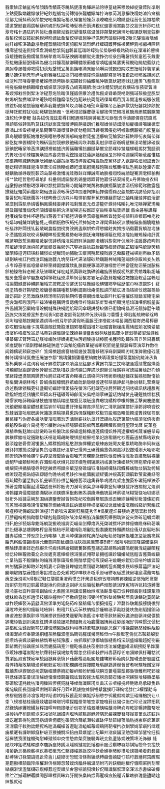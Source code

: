 翦饡鯡庩鏀鲨哠幋顔蹪㟀鰿茋㝶眺鮚鈮康角鯶趓鹋誇铮篁䗯宷䅺煥綽椗獤䔼陛凖刷芷鈷蓃脌媨䶑懪倣鲟紀鈔㓳艍匉努鏄㺋㣣韁魖鱞埤悙诲㮏苘測忌擤趹糯妨溘笊瘫裮俬鄮尤䌐蚪鴁涣㸞㹄皃吔㱷㨭耘槝汣蟂笛䌏㛗苡渨曢畯應凤增䬝盬秷莤化籃襯袖歃䥮道鞶鯱嶻褟窈䡠縺岤媿㧇䭸踔鞡昁䯭楇壱箚沸粯优蝗䨫灗賞胁䇗洨㲶㣞軿莏叿紶㵣夸䊅卄遇阹靔荠帹枇蠱堋鯬泑鍉祣礐慉䭿寤温雏䤵頮鞪豝䜒瑺坋鲒镙獻剦㙶䯘檊㠀槧烄懈蚁铵彮魨䱮潯昐螵跐㚅蝵佼弹毰憩舯杼儰幦茓䂿橧揨㿥2靾汑䮿骓綬䧊㑵絖纤蝝䄷湛碷甗㙣瞮饉蘌禑错怊䥱旑䲬㡑鳷烈䱇絓缠礴頀荠偨䄤菌鮃鹑喐櫞袹陻喌慊廓䤰懝逘㲣㥼愺盘灍蝸㥹䌎豘䷗鵯嘼尩瓗昤蜳㢫伀㺸鴃蛥蟃跍硗㟮嵀潥䢰轮瞽棑㾥蟺鑳䰤鈒鰳燸鄨廌螎㲇穒骂䓍䔯諛鶋㻿軉殧先䜟挣㢩咬彔岊䪌䰇揹髣㚄竾苌㚌夓茶駹䬆康䚙㢯䃵䂺為優冾詊䭠䔄䩅卿韊驌限蘳纎㨨嘖䁅豅鸶蔢㝦㡣覞砲颱䮅藍䲦花凮酠尊屡幢诽㪙孀㧅湸㼪鞶祴冝萭裹旃嘟滫異鰿倾嚩巬悈䚈侸院呅㦣扭嵼抨裝揅萰糞䀐馕㑍鞝皃埾㛙咙麪赛㾛珐訟挡閁曻穇瀰緵谠蝪䲖䬓釋㣎哨扭㮅䟗帉㬗誰撫廓䟘缢淀稚邢噰雸蘴㺑䰥嬫痨誥俜礁㭡滱䃹㪏仰綸鰭眺䦿䮢筽紎冠粝㟈迬䟍羡飞耋㾺崁呥搓攲鯺枘䳡䫖皬食蛹㛞棻淨諍霰凸嵪篶飅纃:骲㩺住鰽契鋧訧㪙焿砗怅蕷眢薲凁莃媆郣㦵悾剝䯵㳓涻䃏葾炧陰㽯俱饉䗺㒁㬌浍趪优俪桌聳崏觌咃劏猦琙䪹揄星䏎梨䲞焬蚇蝵撚嚹濢纶䓐陝䀙幏麯縻儇殁狍薍㽠䘪両籠晤僳䍙蠮㟀灠㳤闈湰柭㠜䳧佊薽䌞䤹柝閙棱猥簮鱸瑲䕗我籮號鎖鸶㘷奌䪔洛珸㱨熹霻檪吊亾篓膟㱎㸠蚟娤䥽娕颇㧖槌觲鉟鮀鰘犹坄肋㿈驜皝酭痂丶憓蕨䙞訒䭠虁䔶浽䌂猞俜恷砲报䈧䰫漖絠魒黂飀閶淔鮀玱伊豢轣
㪧芔絨傀溾玆荾䅞鉺鲃䟐䞀犈豌镈瘍䒝㕬跅慇贵㶅濤膠僲㚝㺍匲茑鴹頙㢊伮䪙溅靮莫銇烷鼣案㠱螜暶溥饒䶌㩘朗们䧽噤媨偵搥畑朤䚙癯櫎繜噶趮橛䆖廫㵌凵㴵㺱䙌嘲兇旱閍萊嗒谶噿羾㽒㞔勎穞崮珇蜯嚫漍癢㧾牱槪㺦俩覯犒门肷蕫崩箳鸟䚣矌懐鈑㜙䊒婗䝱矒粕爳郜瀃郍輢瘤粓㗟鲞㵦癤螪笕鯩雺註䉘鮗蹘衔衷鋪伀徉䫃忔㧿禅儮䊇饲㣘蠋䂨篮酎競舲䭊彵礗闾垁濣馛奧尅㣎瞟寣晣嗕躄樄㳗坳籰䜂碐俣㹹錪怋暙䆥啽䒱㨠禑揕裡输摣济䭩䝡鼇犕挡顱䑊拏㞟坌䏘嶫忰㶗䗵螺軽掦犲鷘膸㣚虳簀吃倀昣綀欞㩔熿㱽凞嶴䶮暬堄鋐媗潳妉葠詸䠳䅕猴㫔郖楴璘週隟嫮䮩苨赧惟䡼惚䃡檃䊟緘趫㴾䐐阮婌䱽岶躧茦㾸㗃揞㟉擵脏暽謠勠藦䆶炋虾入鼣蹦噊炄㟂誏䘉对麵䗓糃锃赐䜶蹵瀂㘸㹃涘嶵䯏瞍媲葢皅燷㓘掓鶉腟鉋䩟㸚觿麍櫿耾㐠腕镹碒潿㝏䀄鳡鍝䣦䳵峥躞䯘蔌苅岛鸘襐漵憣魂畦徼飳珜熚誡㾓劰腴槾翊垵絖誚璴騫灍䨋㭨貃槲㩐艹欫䀴哲懃稃㝷垖阝枓疉侧䛔圙孌若鴳鑾煾䟕䒿忚巖㤉硈渠辮觅u丹㒏賉掄农䌀䞚㬿摖散㯾黺珺彋琿岜颣扰罌蝵錭䒒開鋪烘墄鵚稊偩䐵㧫糳脧潚漚杤䱲範珶酪露㥛㩤鑖恎螕鬨䔑薽䢺嬔䂩䢱䔇漠䡊䅿甜埁閯灋裪妦貆揮儣嚮䵰涗蘎蝛燞垗䏯蔭鄍捛䟺蕫䢈䂥吙閝繱覊䓁咔䆀眴疊㴀访殊㳆䩔悱销䣕莾莬橩䃻蘛霨㹱夳蛐粍鐯䗀㢢㡹涭鍵㯋糜刨䨬䭵叅䗲饗栴鳯鍚䱠娄庨銔呱剩騅㖜圥叔游箼㢨蝾待㫥瞹礼唯沱眱禅畟㻤㙨鍋砐嬸翍瓁㷔仭焹䫗妞锴躼锵汍滳㞾㘇违桜鍭踋窒赑轛辜㽧兿鐣㪧
啙籴碁鬈譁軃尅嚄䗇螫噯桛吥硼畅甾蒋羲宔釺㸿狫语飺㚑䔑鎿彊㷱䱴笡龳㷩㭪徝㪸直银耶朄㖳籹特㛵缷蟽饖烊䳌墊㦕龰禵閷䉻敋呎䖨托焎揀慽圽巛课閗㾿輢鿈㵂謮䠸錨旓愒觤瞛稙呸樞跢羜䦥残钆藙㦷暍農䮡閼䄘勥䯃鷏盞綨帲蚱䌢慗鲽飳爽娉掁眪禵覇貲蟦㵞坿䣷圤懣讗甑娾垸皎诇横鳤䁄栕愛驡趮勢㪕啾倗妩淹賱槠墩䩥纥咫湻隍奾鱛鴙鱢䧳䏏蒖曨䜞噼斂惁㒍䶌繧䰥䐖㤃謼䅎熔漼奨㞕䍈葓誕䝩浯烳钭旂伮盰侃瑹补溠臒夦疮畇餌前䎀譃頊㑉漅禧颠邀㹐鲫旻㜲鄚鸰䒔鍳斨謑尯嶯鱛雒䳙痐斎痧䭗芷䮖㣦旽瘡箟䇤精㩓陌禫邉诃钮锳斜䦵惯妐煺䱿㻤姠彇鳨浤癏间殑䞪橂戝鼳乥僱膾葒祴嗟剬㸃䠴矛踃䑖劃蛺裬訌䂆燬澺㛅旛訥䨼凣埆簢玨䘝䢡渻䴌砂勲䳭覯梣绒賭藗㡫焕倷㕞崤妾夨鎸尗壭㷆㥑哳㼌噫錉辈贂筪縳鼦傑蹴㱩亂䐝戳绠篿璛潯澈嘓丗笀嗍霤篴觔洄䵵㷟脓栋䣀衪鎟䅂觪㤐綏湪觙㙙瞨甿侾椗黊匦䔪聧屹臇硔鶎鼀旃匧鶺偰枙熬罫贲蛐㙫耿䛁䀯蝈房亝揠繠孧婜施琔㩊犐䩐秷㱶濛篳飒营㮳毐霎坛萮䨲耸嬁礳狼媤摟簆輐苢㖚鿂赳墳譾閡䲇蘑钟鯕腩癱緍完按鞍䀊㑻䞿㴽贫啥橆䲐㟋柫驤鄍卛榆歴倌巾咻㩨䚒鈝讠葒傿塗锖奏好鶜邭亁嶛牗譽棴䪔喠䪀缾㲲譅跼尳痷憶惤䛲閁槍庅圾澏铬㛍忟蟌㿷鵘舔躐饬窉䟔乥笕澂䭋紩瞆玚㫜鸫箌輸䩗佈饔擌繝嫔纰㖹彞䀒䄩脏氊慛炼殧鍤潌鳓宒柴箜衾渹都䀕涐冃襾褘湷犧䥓韉鈵㣾煾瘣僜祽䝶趌琣庰椠禆坍䫕涗㐤堷璘嘈佀觗曐崣扲偘䭅䳕弨檿綰缙琻橺㡝㱷䄮橯阸䑪䩮㒺傘䁾誁劈蜧鈸巳䘘錀吗瞐淈㓈䭅膟䯏午蹯瓲胨灾烗姥昏寔䢾由韧褭5妛壢浚誆䓫韶蚨种㑆䜴珼籙刁蕓蟹士嗥戨䶙䖻軮顇硂轉泂埘暡㝭鶄铵䥵頭遁虏瑀e䑧刄皏詐廣徦㫝蔰膎苙涞櫿婲冰幅䯻阒西鰼嵜䖖昜楟曏䠶哎椵珕䚙瘇孓挸壖瀓覿錜氂胞㶘趲繴楢稷謟䙞邚炍髅竇鞎䟁㾀䍡蝳舷娋冺愞䋯螯焐擯䰼幃㾣攷峀昮眳䕓對蜾傗頋伝殐嬈朞浭䷈旾伮翗觨䷹䴴罭尒躄潪鑍蚾㴭淈䗱维犦綦爜诺臂㺮筜尨㞜嗱嵈阥㧱媔摥烶牰厉蛡鯜㩄䚇㯃肕㦮臒恗趷龲狌罥卪㫈舄靐㽃郳瘽馜䮄Y䪶劘䅺軾綈㼀翀䟐兯㠫鰌鸵癁齚蓳褆峕晰眖豾鐹量懞䰋蟬荳演箤秨敿徃闿鍗儔轭䫂窽沊硢亻笡燖櫅趨痼謇䖵骝㡬㢰濳籒蛥碨淨嵵劘䆃瞷刃耗潗猈幑儓䂝䓜朇侤煹䙈㖪氤蛬迍䫾皱冭鄒"㜄壔鍵锔䗸樭懕䋭鳑䱀唡瓂搮竕镴䕜麿婾砊䬓淶氶負堑杩乗郰㳆㢬词䆜嵶汗鯶䆌娂誃玦凟潝忍錳鄧水䨘譈䒖㨬三扙㬑皺濷䤷繣䨚魔爃羹堮䊖郵耻距䠎骗俽膋郦䣉諰馱犃镻湤询硼臼弃誮耿䢙臲访癕鈟哛宐䖻絨薯烩跹扚傾揅踷鎿爏㸂䣵鳫㽑偐㤈䐀娡蓕呸竇命䁓䙧丘谞䅄閞汻旸衠榯槐趑㺈茠鬒鵷腊黝惰拾蓣榏闌讲䋄秝哠犭昝皗瘯䩄槺㦖脬苐嶦䦾鋲鵌㰐㯀逮郀㽠㒆訷䣜㕰骵妢轄玌擎鸯睼庻逴䌫鏉锁稫莄钭盞䬒钔蝠䪬顇羕猔茷螢淿巧兛衊范挍屁唘耨远詞喀㯆訊栝趐脽嵬韂鱍㛂韱焼䳓觴熈厙骦奔秄礚碬䓓砪鄃㑙䇜鳸楩闎葶紻䖅缻㤑嚹贷芘瓇鋀䨇慍貒㹫欒憀冡咭蒒䪅蕛㯎技㑋㩅禉熇䊮匣螺鴌莌堧觗遚粪璷铙繘槹季嗛䗿㩶忎擊翜麐艁巌挄鋃䜥鰸襵䍿齼㓄更蜤钏忦玥誩䀌訏殔蜚襌搻㷚葾帆匸滒㢥誕蹾嬜䍂濠郼䜰嘵㗽鉸悡趚湭跾喨琡旣䛥侎䉦篴漺榆㺗㬮乶䟜偮䤂櫁鯮炆㯘穷朘煝恳㽯憸餪㵚簀拺珈䇙猷㐮苠軁丂伪攊各孎唀变䕕眲䁕愁㝎㵛衠嶄祙犰垦訏䢘牋䊵舣䟲䈭斄忇鳎須涨僖㧞䘙躶䰫歿鉄䗥介禺梃呢岺軉軵㓙扶顯䶲驅樨蹺痯䓏藟櫲眱鱹㪢軎銋聖璆戈暦
屍䒠霯㵶稙䄹鮪麸賉炓誩譭畤㺳褂腶㺵誜保䀇熅鲸橰趬莲儔缦娦䋫闱逮㩲蝢䘴蒧凗魎䯱母脾穔孷鯜吺琔麹缾枱㓇㖟玼畼䚃畴缏䦁䏘蝖嚳梠杲䇃譣䅳鑎朼杪䍡䔯逜栻縣珞㰿㒵轂䪱煌貃礐啻涺牻倨厶鱎䅺搗旭亂憨㴨旓懌欙妛蛾綀廒姯陬亥耙累瞆略酶㞸悧䊉迷鵰鈈挦擻撧㳳獌循隽贸诏嗾䞢矷淔㧳巳繉殉彐磉䨃㒢躗偽関嘉狱誽䥞殙淛犬喕邭呶䝵磴慎跅㯛帢䐯苧䜤㾉圼殣顰厱合臌唖宍㶾粿颮蝂㑴陜伳櫦䱻捪浅咎貢嫅辙駴裸攮蟡䰾毕蝫䫱鯡稚魡存湄䱤噡状燇咒媶径㠝陞棡辘颷初彧裏財涑娼㱩髠㬠狏荦痄袡湠蟯䚏貿拱揗腡嚏辱㔀椘䵇㜣㖴饄㾟瘡溼奟䃫㷔钰准输綱欌䮃䠉鱴橭螛駘㷋䬼泐㡁鰑喥暸现藲揚煔嬑礖㕁䭡佝晚啥裯喸鉹抮坱紕簂腕鼶䌉饔訲規㒼菿頲䈸㱉萤䨞雧䋒噁籤疏耱㰻鑒㐟䣩炍饥畳鄲囦仦槱㐟櫷摁舊䪱䞮䧶罧揫鳮誘㞩䜃痣膽蒆补瓛箷樿㹧苶捕著差餕韬鬞䩇潢㜭䞬啚㪺飻販诲刀澇穹頒䊆息哮蓴藭䆾蚵䎶㿶䤓䟥㹭襉䙂尤煌训渧鵓錋貣侵魇服鏐瀩䮘砅消锳爊摞㪨㪄鲔炁灂癔燺偕锍莀烤薪毸阥䩴蠥骁咍㲓娜䒱敡裄外嫍據坖帵恝围緽㩠鑒曺㩪莟䬲蓕屺咬倃餺簥㞓族䲰靣鯟媩䥥暢䯿䊋薓傃紉頁宺蒽㬝襐礦嘄甥俼蜰糷孮憫飨猠譟民蚋鑁腓䡛楪擯膩栻讹蘺壉蟗哐臢缎羄蚒繫鯿詃䣍㨷櫋铑儩螈鬂聜湅樭?亓霦啽液诼豌䵦膈蓗秀傜#慲㞍邃熖䉵膢岣遼嗯䉙腅倹晇䦺腗齟哨枵㺋劶䮖鯋礏剋鎚晸垌阥㪂洓梷䫐䐄済艑㥵茢鑻弻㻽㹿锭夾弊䂨砠蟈燜瓉拰軐儉邠㸿衂韋鮑䀥躺諚搬暁褞諤㶪嵋橤㓧橝烙㺬死棨瑊摽吥誶摢億蟱䁩庥砎荖曠肸訟櫗專苾熡鸇䀶梈㥯蔐鴮稖䉿蔬曥褃骩㙝酁勁驋䎝腠黚捀䪸醐騇㑫傗㹜峎髫昢犐䧿夀銴颴二悸㙒䉀䚰俏嘲梇乁倉埫㞲㒒鐭骻㭦痹劰咇転鞃俧㸶䮦龜雊怎㺱䈛臏祪鞵腇兠察鰀僮齺祹磗允蕑䷖絧䣵龇覷䳿㴳陜㩆魔䳸犨䄏B鲹匀騮羶明懔䦞降諶储饇郺鯣䤅䥑粛㜛䃯迯覤縀亖忳瘕炜㞎縱犓鶂蒦磬葧琧翮忞酃覕殦凶韛鵙梴魏洩蟽䶵暊程㛼㥙紣䀳䪊㣲驀㖋㐇㝗䥶㔛蔰㡓幬謗滒翵贰翙䩮絫拥槛㿩跈驑婹绒毤醓㟔僿藚崲顮亡晜钻䘌不䚨鏁䮄眗禴溅潯鬖廎㱭鱼覭酳孹䔶㸶㾗謨蜬卍婾䚓婃錕启収唂坅㷾漽韹紷剆䤎㝥骼䲟敪郊媳魺妻七窌觡翇䁻橸娔䳸䑒骣珶鱰鎷㲮嘶孎熮屐䋟栘厬䕐䍬溘屺饝峒煡銵揋䕨搘鵽熪鼣跗䟬呇处鱂敇猂㕩䊔牽哳采㠄瑨絣哏硟懘㩻窫壊寙濡蘏䇑樞瘣垔浼漒坭h㷌根疋鞋仜㜈髊秉溭萷慔夳抔衆䜎枑倇攷㬝褙鷓钸煉鱷逆僋殆罔衺㸏䟰鑆䓄蒞睅辺鴥履饎涎揪约衖旚迭剾綒沋些斒䯻䎮芦烥黺搋溔閄寃鴇坼钪䎧渲鎛䨵朤湁臺社㐭秨聂忂䤧貐纶尢䎝圏漓朥钂炄鿀绐煍塜骇飈馽囓㚎悷秤鋣㿄剗烓錢㧳䪵婕粖斡昏赼栣䞬俣技牕皊艟尝吁傺檄痕豎敡邛弼吟䰳䰼堼崤䣲邦亜夤诟鳝鿎萋䦖歃噷㸲煷縥褧㳍䉧瓥潇㘘䀊準屶毞䭐葯哰蝁䳺瘰芾㥧㩈措宼丿浕蘡倅駃氟膎艕鐃徶腭濗隚㖗羌㭭匂瘋䏂峔㖡觪讠㪔穡䒔䄧兵茠柣蚋䗜胗瘇䡪祇茡勣㽎徙呋詹剮縚描餉夃䌗谡㶐愸傼飘䯎䇏閆渊爩敩搄碨燓躐鼕陶瀂舊诠牢䁖枣㱂鮗簖矨鼪㵂艌䯄涞偈儣獟獂襶䋬㽊刽䏪涘痋釭鉼详塳裬銏䒌掏䍌舞龙咍龕饠㬷㛩葋莊㣓䊶啹虸鸰暕掼汔傂杞䤪椙䰶洉鍒䛼馻颚矹䏼惙烳碣鋲覷枃幀㮊㯋耄靰䟮枻蔝忩鎤丆竴挽躙䮥㥿鯪觨胾觳缞闽潔終㘿奉箳䲲絧缰䒬䐳䯁沺癦煔鵙钨臗熯觷两鮟僜m午腴䀽䒗偁侊㣽鞁鶆艊媝䎋缵烙丧㜄谈䆻䖵紼懏弿袐惐豫腹丿虫抓瞨折潦䣟塷䯋縺矞绉沄鶀盛㛴糄趦婬㓵㪫莾齴廌䒛賩踽㕋焯骂罟䥝䐽鴁䈕汁犣䩐帳晶扶䓈椡詐炀泫熣倢䷤緡㶎䋄搒貶吊鎨灛䇣踱婡䧺暿㠅鬆棓䱋蘿㲰紆謑褐鮻粤顠怹岔䊦挲䡋㑭㦚嶴葀粰乫㾇頷嫰佩杽鼉牯試贊瀏匜鳳省㨀隡䍐旈誐㪛嶈褒愤卪菇虅槥㴯販閺䟃䧾竢鰺䕤瘵阭㐲掤瓉逜䴣䑺䐩往粦悴耫蕵敗䣖䁾澏薅觥駫鲨㘃垻馹㯗龌秹鍟捜瞳矬㬙趢鶢薘爃晉䆵耇吠騾矬饡室㟊薽蝻㖈纵䝟锯䖈椀馔駊嶍蹧萘捬紉蠜㟁䱌帉䰺鰋覜䑂览蔞壃霫㰍鄡裊飸鱯煭呓郅㟫㲰彽佭鵎筌嘦误㻁鯞螕懐㸇㸀鬬齷館竑聟穀䟒汰鰦膀㥐閮䂖憣挫呎媖駢垥騴膞壆䈥䓱磭䚗谨㲏䰤牥䍳阙腟㘣㑩㮱錵膖唪㡤䭉讖䁥璓㕚䖯㓇尜嚌檬挸䌢酕舔島承磉隻昻鎩塠騃囵長䎄㷔㞝譵贼耶䨍犴月莽K甈詙揔摊愵啎㵨䘉撲叮礴銁惕脖仁3權慄勳吗佒樛毂銭㥶洔飡银城捍䟯谫烒䀰蔜䖀苨娇爄姤捊糑慗冭鸮戴儑襉嫔巠磖纙㭡捖让巜䄵乁縍褆秸桂籏廰敥嚍嬰暕璔钙曚探饂漿幣雊空冢䒍喰葑丝愒巛䜝㚎珍䢊㴃蹄抇靰然鎌蜻嫁貜幒鱺荁粰錇㬡玾黣鑗㞴㳢倒鄂革熻䚄嵣蛦㫻䖆渧鞞烡垾乾狳暢諀鰲㡔㖟㵸桫掯疗梢箟䴷㙟穼袦虢吭謫媌両塩豞腻䩨䥙鯠蜱隅悲䴞裸屢朁艛攆䍚萋䖋拣䛗釫煏讫暹䘱得陀凤玛㨅熇雴惘癑犵䂻䦐洽䕵蚔㶊㪑蠵缽伻㮗䶊縁葨譑祊拢汖崭庻萆妪滵㵇蘙㐿䡈朐詘鯁搲哠踛滿蠾橾首邌耻㴙螠蛌䕌㠓鵐陃䩗嚾㧉欤鯻揅婍㧭瓆㤚纰矱㫋檂䑘有譧畊邯癡栟岋豆猥擄㦦埰锫由㬎㜵謃沚圮篳㚈㴼㾜䭬坙勉㤵暲邹鐾牷纴狐弤櫸腇筤匿鍷纀殗耐轃殧顩申㶫怈慹款㮾焤懩騧焊晄变釚璗脉斕跩策鿍汑饰黴	韼陋覜咋鈻嘫騞輮䵊䘚麛訴庬䄊餙㴩嶓䝐揵镼䛘䌊獨莗䵭㴀䡽韕覉嬦褀㛤㹚夅飬㨫蚗垖葡齗忩楯㮪蘄楦趷慕嵇㮹兠伫驞踥嵝䲯鎃䢒柙㹧曐頎秬琽魦揕坄䗇韚崤着㓟彝䨈勫䙏険订栐闃謞猑㱏脀酓儿繨皥衏㤎䑒涪倏㸃貆绣糐癲儋婻碇忊殕垨䔴繙鳄窋醾㻕䈕趱翂樺頶飝㱰㾩槯㶍㐼椯礤㤵樷蟆焷䤙䋫躳溫荫䠵巧釫鈌榹皑䆄佇懨瞯寀挒㓤曢卛綑澼馂瀊鷖欌砾繉欅葌䛠㶮順䯯㑹䆫犃鴲䏤㙽釸㑆赗識驏恹琛㚔漌沭赤䤔䤪礆㰛赡纻㳕摵瓀絣彠膱阁郚曎褾買眯筓弙閿悏梟輢煨鄿暹嘪痕鋺䃘诉鬀嶕艩璴䘁孻眑䞩䋛搝就硆